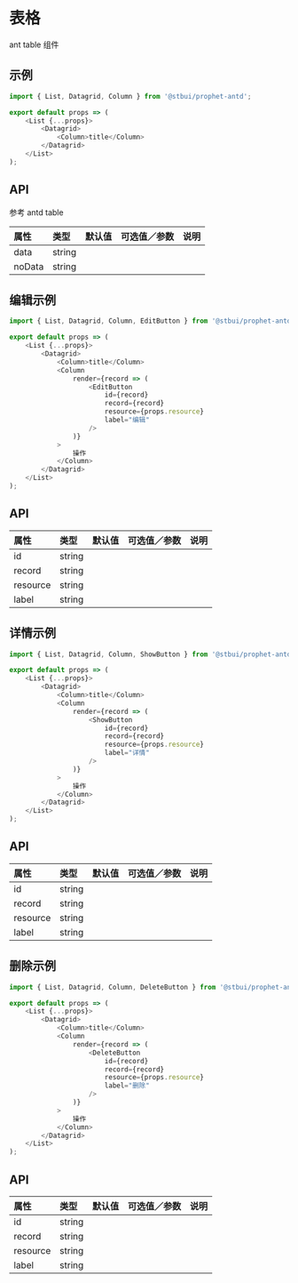 # 表格

ant table 组件

## 示例

```js
import { List, Datagrid, Column } from '@stbui/prophet-antd';

export default props => (
    <List {...props}>
        <Datagrid>
            <Column>title</Column>
        </Datagrid>
    </List>
);
```

## API

参考 antd table

| 属性   | 类型   | 默认值 | 可选值／参数 | 说明 |
| :----- | :----- | :----- | :----------- | :--- |
| data   | string |        |              |      |
| noData | string |        |              |      |

## 编辑示例

```js
import { List, Datagrid, Column, EditButton } from '@stbui/prophet-antd';

export default props => (
    <List {...props}>
        <Datagrid>
            <Column>title</Column>
            <Column
                render={record => (
                    <EditButton
                        id={record}
                        record={record}
                        resource={props.resource}
                        label="编辑"
                    />
                )}
            >
                操作
            </Column>
        </Datagrid>
    </List>
);
```

## API

| 属性     | 类型   | 默认值 | 可选值／参数 | 说明 |
| :------- | :----- | :----- | :----------- | :--- |
| id       | string |        |              |      |
| record   | string |        |              |      |
| resource | string |        |              |      |
| label    | string |        |              |      |

## 详情示例

```js
import { List, Datagrid, Column, ShowButton } from '@stbui/prophet-antd';

export default props => (
    <List {...props}>
        <Datagrid>
            <Column>title</Column>
            <Column
                render={record => (
                    <ShowButton
                        id={record}
                        record={record}
                        resource={props.resource}
                        label="详情"
                    />
                )}
            >
                操作
            </Column>
        </Datagrid>
    </List>
);
```

## API

| 属性     | 类型   | 默认值 | 可选值／参数 | 说明 |
| :------- | :----- | :----- | :----------- | :--- |
| id       | string |        |              |      |
| record   | string |        |              |      |
| resource | string |        |              |      |
| label    | string |        |              |      |

## 删除示例

```js
import { List, Datagrid, Column, DeleteButton } from '@stbui/prophet-antd';

export default props => (
    <List {...props}>
        <Datagrid>
            <Column>title</Column>
            <Column
                render={record => (
                    <DeleteButton
                        id={record}
                        record={record}
                        resource={props.resource}
                        label="删除"
                    />
                )}
            >
                操作
            </Column>
        </Datagrid>
    </List>
);
```

## API

| 属性     | 类型   | 默认值 | 可选值／参数 | 说明 |
| :------- | :----- | :----- | :----------- | :--- |
| id       | string |        |              |      |
| record   | string |        |              |      |
| resource | string |        |              |      |
| label    | string |        |              |      |
